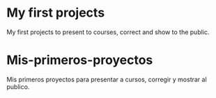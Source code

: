 # My first projects
My first projects to present to courses, correct and show to the public.

# Mis-primeros-proyectos
Mis primeros proyectos para presentar a cursos, corregir y mostrar al publico.

